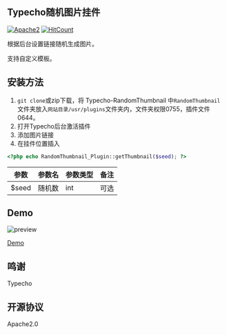 ## Typecho随机图片挂件
[![Apache2](https://camo.githubusercontent.com/64d506383be67decddf8968e3b0072c3e9ba4a84/68747470733a2f2f696d672e736869656c64732e696f2f686578706d2f6c2f706c75672e737667)](LICENSE)
[![HitCount](http://hits.dwyl.io/LittleJake/Typecho-RandomThumbnail.svg)](http://hits.dwyl.io/LittleJake/Typecho-RandomThumbnail)


根据后台设置链接随机生成图片。

支持自定义模板。

## 安装方法

1. `git clone`或zip下载，将 Typecho-RandomThumbnail 中`RandomThumbnail`文件夹放入`网站目录/usr/plugins`文件夹内，文件夹权限0755，插件文件0644。
2. 打开Typecho后台激活插件
3. 添加图片链接
4. 在挂件位置插入
```php
<?php echo RandomThumbnail_Plugin::getThumbnail($seed); ?>
```

| 参数    | 参数名      | 参数类型 | 备注 |
| ------- | ----------- | -------- | ---- |
| $seed   | 随机数      | int      | 可选 |


## Demo
![preview](https://cdn.jsdelivr.net/gh/LittleJake/blog-static-files@imgs/imgs/20200711112058.png)



[Demo](https://blog.littlejake.net/)

## 鸣谢
Typecho

## 开源协议
Apache2.0